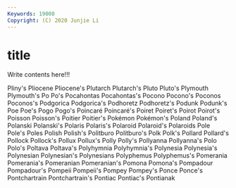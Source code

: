 ```yaml
---
Keywords: 19008
Copyright: (C) 2020 Junjie Li
---
```


# title

Write contents here!!!
 
Pliny's 
Pliocene 
Pliocene's 
Plutarch 
Plutarch's
Pluto 
Pluto's 
Plymouth 
Plymouth's 
Po 
Po's 
Pocahontas 
Pocahontas's 
Pocono 
Pocono's
Poconos 
Poconos's 
Podgorica 
Podgorica's 
Podhoretz 
Podhoretz's 
Podunk 
Podunk's 
Poe 
Poe's
Pogo 
Pogo's 
Poincaré 
Poincaré's 
Poiret 
Poiret's 
Poirot 
Poirot's 
Poisson 
Poisson's
Poitier 
Poitier's 
Pokémon 
Pokémon's 
Poland 
Poland's 
Polanski 
Polanski's 
Polaris 
Polaris's
Polaroid 
Polaroid's 
Polaroids 
Pole 
Pole's 
Poles 
Polish 
Polish's 
Politburo 
Politburo's
Polk 
Polk's 
Pollard 
Pollard's 
Pollock 
Pollock's 
Pollux 
Pollux's 
Polly 
Polly's
Pollyanna 
Pollyanna's 
Polo 
Polo's 
Poltava 
Poltava's 
Polyhymnia 
Polyhymnia's 
Polynesia 
Polynesia's
Polynesian 
Polynesian's 
Polynesians 
Polyphemus 
Polyphemus's 
Pomerania 
Pomerania's 
Pomeranian 
Pomeranian's 
Pomona
Pomona's 
Pompadour 
Pompadour's 
Pompeii 
Pompeii's 
Pompey 
Pompey's 
Ponce 
Ponce's 
Pontchartrain
Pontchartrain's 
Pontiac 
Pontiac's 
Pontianak 

